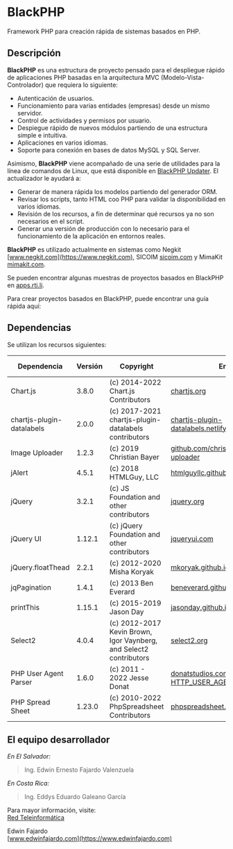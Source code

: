 BlackPHP
=========

Framework PHP para creación rápida de sistemas basados en PHP.

Descripción
-----------
**BlackPHP** es una estructura de proyecto pensado para el despliegue rápido de aplicaciones PHP basadas en la arquitectura MVC (Modelo-Vista-Controlador) que requiera lo siguiente:
- Autenticación de usuarios.
- Funcionamiento para varias entidades (empresas) desde un mismo servidor.
- Control de actividades y permisos por usuario.
- Despiegue rápido de nuevos módulos partiendo de una estructura simple e intuitiva.
- Aplicaciones en varios idiomas.
- Soporte para conexión en bases de datos MySQL y SQL Server.

Asimismo, **BlackPHP** viene acompañado de una serie de utilidades para la línea de comandos de Linux, que está disponible en [BlackPHP Updater](https://github.com/RedTeleinformatica/BlackPHPUpdater). El actualizador le ayudará a:
- Generar de manera rápida los modelos partiendo del generador ORM.
- Revisar los scripts, tanto HTML coo PHP para validar la disponibilidad en varios idiomas.
- Revisión de los recursos, a fin de determinar qué recursos ya no son necesarios en el script.
- Generar una versión de producción con lo necesario para el funcionamiento de la aplicación en entornos reales.

**BlackPHP** es utilizado actualmente en sistemas como Negkit [www.negkit.com](https://www.negkit.com), SICOIM [sicoim.com](https://www.sicoim.com) y MimaKit [mimakit.com](https://www.mimakit.com).

Se pueden encontrar algunas muestras de proyectos basados en BlackPHP en [apps.rti.li](https://apps.rti.li).

Para crear proyectos basados en BlackPHP, puede encontrar una guía rápida aquí: 

Dependencias
------------
Se utilizan los recursos siguientes:

| Dependencia | Versión | Copyright | Enlace | Tipo de licencia |
| ----------- | ------- | --------- | ------ | ---------------- |
| Chart.js | 3.8.0 | (c) 2014-2022 Chart.js Contributors | [chartjs.org](https://www.chartjs.org) | MIT License |
| chartjs-plugin-datalabels | 2.0.0 | (c) 2017-2021 chartjs-plugin-datalabels contributors | [chartjs-plugin-datalabels.netlify.app](https://chartjs-plugin-datalabels.netlify.app) | MIT License |
| Image Uploader | 1.2.3 | (c) 2019 Christian Bayer | [github.com/christianbayer/image-uploader](https://github.com/christianbayer/image-uploader) | MIT License |
| jAlert | 4.5.1 | (c) 2018 HTMLGuy, LLC | [htmlguyllc.github.io/jAlert/](https://htmlguyllc.github.io/jAlert/) | MIT License |
| jQuery | 3.2.1 | (c) JS Foundation and other contributors | [jquery.org](https://jquery.org) | MIT License |
| jQuery UI | 1.12.1 | (c) jQuery Foundation and other contributors | [jqueryui.com](http://jqueryui.com) | MIT License |
| jQuery.floatThead | 2.2.1 | (c) 2012-2020 Misha Koryak | [mkoryak.github.io/floatThead/](https://mkoryak.github.io/floatThead/) | MIT License |
| jqPagination | 1.4.1 | (c) 2013 Ben Everard | [beneverard.github.com/jqPagination](http://beneverard.github.com/jqPagination) | GPL v3 |
| printThis | 1.15.1 | (c) 2015-2019 Jason Day | [jasonday.github.io/printThis/](https://jasonday.github.io/printThis/) | MIT License |
| Select2 | 4.0.4 | (c) 2012-2017 Kevin Brown, Igor Vaynberg, and Select2 contributors | [select2.org](https://select2.org/) | MIT License |
| PHP User Agent Parser | 1.6.0 | (c) 2011 - 2022 Jesse Donat | [donatstudios.com/PHP-Parser-HTTP_USER_AGENT](https://donatstudios.com/PHP-Parser-HTTP_USER_AGENT) | MIT License |
| PHP Spread Sheet | 1.23.0 | (c) 2010-2022 PhpSpreadsheet Contributors | [phpspreadsheet.readthedocs.io](https://phpspreadsheet.readthedocs.io/) | MIT License |

El equipo desarrollador
-----------------------
_En El Salvador:_  
> Ing. Edwin Ernesto Fajardo Valenzuela  

_En Costa Rica:_
> Ing. Eddys Eduardo Galeano García

Para mayor información, visite:  
[Red Teleinformática](https://www.redteleinformatica.com)

Edwin Fajardo  
[www.edwinfajardo.com](https://www.edwinfajardo.com)
